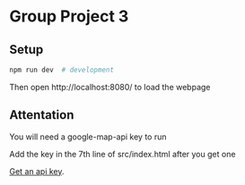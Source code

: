 # Group Project 3

## Setup
```sh
npm run dev  # development
```
Then open http://localhost:8080/ to load the webpage

## Attentation
You will need a google-map-api key to run

Add the key in the 7th line of src/index.html after you get one

[Get an api key](https://developers.google.com/maps/documentation/javascript/get-api-key).


